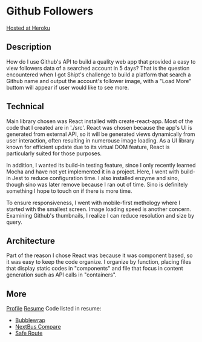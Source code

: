 # Github Followers
[Hosted at Heroku](https://github-followers-amy.herokuapp.com/)

## Description
How do I use Github's API to build a quality web app that provided a easy to view followers data of a searched account in 5 days? That is the question encountered when I got Shipt's challenge to build a platform that search a Github name and output the account's follower image, with a "Load More" buttom will appear if user would like to see more.

## Technical
Main library chosen was React installed with create-react-app. Most of the code that I created are in './src'. React was chosen because the app's UI is generated from external API, so it will be generated views dynamically from user interaction, often resulting in numerouse image loading. As a UI library known for efficient update due to its virtual DOM feature, React is particularly suited for those purposes.

In addition, I wanted its build-in testing feature, since I only recently learned Mocha and have not yet implemented it in a project. Here, I went with build-in Jest to reduce configuration time. I also installed enzyme and sino, though sino was later remove because I ran out of time. Sino is definitely something I hope to touch on if there is more time.

To ensure responsiveness, I went with mobile-first methology where I started with the smallest  screen. Image loading speed is another concern. Examining Github's thumbnails, I realize I can reduce resolution and size by query.

## Architecture
Part of the reason I chose React was because it was component based, so it was easy to keep the code organize. I organize by function, placing files that display static codes in "components" and file that focus in content generation such as API calls in "containers".

## More
[Profile](http://craftplustech.com)
[Resume](https://drive.google.com/file/d/0B1KQv3Seffs9YUlmTVE1cEJyM0U/view?usp=sharing)
Code listed in resume:
* [Bubblewrap](https://github.com/amychan331/bubblewrap/public_html)
* [NextBus Compare](https://github.com/amychan331/nextbus-compare)
* [Safe Route](https://github.com/amychan331/safe-route/db/)